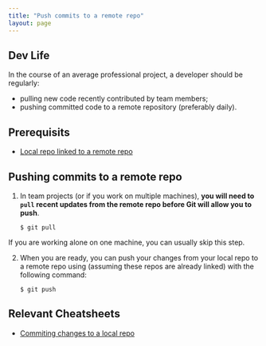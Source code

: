 ```yaml
---
title: "Push commits to a remote repo"
layout: page
---
```


## Dev Life
In the course of an average professional project, a developer should be regularly:
- pulling new code recently contributed by team members;
- pushing committed code to a remote repository (preferably daily).

## Prerequisits
- [Local repo linked to a remote repo]({{site.baseurl}}/cheatsheets/git-gh/sync-remote)

## Pushing commits to a remote repo
1. In team projects (or if you work on multiple machines), **you will need to `pull` recent updates from the remote repo before Git will allow you to push**.

    ```
    $ git pull
    ```

If you are working alone on one machine, you can usually skip this step.

2. When you are ready, you can push your changes from your local repo to a remote repo using (assuming these repos are already linked) with the following command:

    ```
    $ git push
    ```

## Relevant Cheatsheets
- [Commiting changes to a local repo]({{site.baseurl}}/cheatsheets/git-gh/add-commit)
